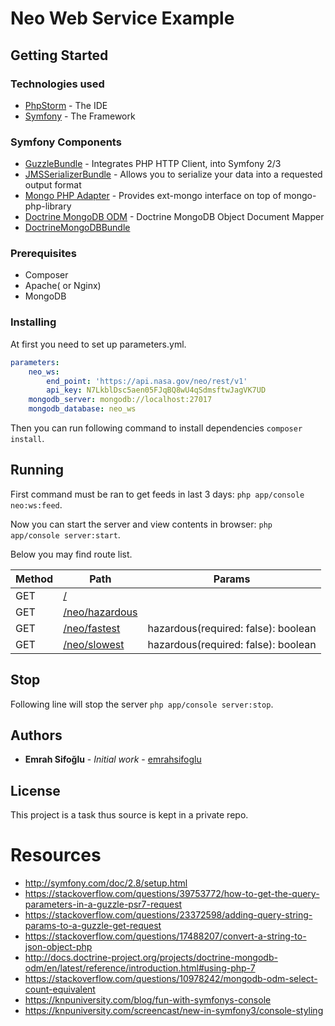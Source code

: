 # Neo Web Service Example

## Getting Started

### Technologies used

* [PhpStorm](https://www.jetbrains.com/phpstorm/) - The IDE
* [Symfony](https://symfony.com/doc/2.8/setup.html) - The Framework

### Symfony Components

* [GuzzleBundle](https://github.com/8p/GuzzleBundle) - Integrates PHP HTTP Client, into Symfony 2/3
* [JMSSerializerBundle](http://jmsyst.com/bundles/JMSSerializerBundle) - Allows you to serialize your data into a requested output format
* [Mongo PHP Adapter](https://github.com/alcaeus/mongo-php-adapter) - Provides ext-mongo interface on top of mongo-php-library
* [Doctrine MongoDB ODM](https://github.com/doctrine/mongodb-odm) - Doctrine MongoDB Object Document Mapper
* [DoctrineMongoDBBundle](http://symfony.com/doc/master/bundles/DoctrineMongoDBBundle/index.html) 

### Prerequisites

* Composer 
* Apache( or Nginx)
* MongoDB

### Installing

At first you need to set up parameters.yml.

``` yml
parameters:
    neo_ws:
        end_point: 'https://api.nasa.gov/neo/rest/v1'
        api_key: N7LkblDsc5aen05FJqBQ8wU4qSdmsftwJagVK7UD
    mongodb_server: mongodb://localhost:27017
    mongodb_database: neo_ws
```

Then you can run following command to install dependencies ```composer install```.

## Running

First command must be ran to get feeds in last 3 days: `php app/console neo:ws:feed`.

Now you can start the server and view contents in browser: `php app/console server:start`.

Below you may find route list.

| Method  | Path                         | Params                        |
| ------  | ---------------------------  | ----------------------------- |
| GET     | [/](http://127.0.0.1:8000/)                              |                               |
| GET     | [/neo/hazardous](http://127.0.0.1:8000/neo/hazardous)                              |                               |
| GET     | [/neo/fastest](http://127.0.0.1:8000/neo/fastest)                               | hazardous(required: false): boolean |
| GET     | [/neo/slowest](http://127.0.0.1:8000/neo/slowest)                                | hazardous(required: false): boolean |

## Stop

Following line will stop the server `php app/console server:stop`.

## Authors

* **Emrah Sifoğlu** - *Initial work* - [emrahsifoglu](https://github.com/emrahsifoglu)

## License

This project is a task thus source is kept in a private repo.

Resources
========

- http://symfony.com/doc/2.8/setup.html
- https://stackoverflow.com/questions/39753772/how-to-get-the-query-parameters-in-a-guzzle-psr7-request
- https://stackoverflow.com/questions/23372598/adding-query-string-params-to-a-guzzle-get-request
- https://stackoverflow.com/questions/17488207/convert-a-string-to-json-object-php
- http://docs.doctrine-project.org/projects/doctrine-mongodb-odm/en/latest/reference/introduction.html#using-php-7
- https://stackoverflow.com/questions/10978242/mongodb-odm-select-count-equivalent
- https://knpuniversity.com/blog/fun-with-symfonys-console
- https://knpuniversity.com/screencast/new-in-symfony3/console-styling
